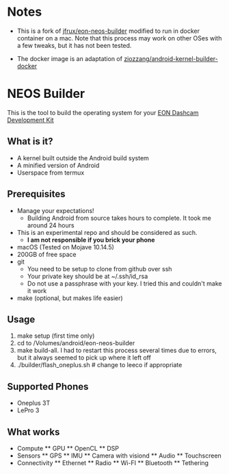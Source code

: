 Notes
======

* This is a fork of [jfrux/eon-neos-builder](https://github.com/jfrux/eon-neos-builder) modified to run in docker container on a mac. Note that this process may work on other OSes with a few tweaks, but it has not been tested.

* The docker image is an adaptation of [ziozzang/android-kernel-builder-docker](https://github.com/ziozzang/android-kernel-builder-docker)

NEOS Builder
======

This is the tool to build the operating system for your [EON Dashcam Development Kit](https://shop.comma.ai/products/eon-dashcam-devkit)

What is it?
------

* A kernel built outside the Android build system
* A minified version of Android
* Userspace from termux

Prerequisites
-----

* Manage your expectations! 
  * Building Android from source takes hours to complete. It took me around 24 hours
* This is an experimental repo and should be considered as such.
  * **I am not responsible if you brick your phone**
* macOS (Tested on Mojave 10.14.5)
* 200GB of free space
* git
  * You need to be setup to clone from github over ssh
  * Your private key should be at ~/.ssh/id_rsa
  * Do not use a passphrase with your key. I tried this and couldn't make it work
* make (optional, but makes life easier)

Usage
------

 1. make setup (first time only)
 2. cd to /Volumes/android/eon-neos-builder
 3. make build-all. I had to restart this process several times due to errors, but it always seemed to pick up where it left off
 4. ./builder/flash_oneplus.sh   # change to leeco if appropriate

Supported Phones
------
* Oneplus 3T
* LePro 3

What works
-----

* Compute
** GPU
** OpenCL
** DSP
* Sensors
** GPS
** IMU
** Camera with visiond
** Audio
** Touchscreen
* Connectivity
** Ethernet
** Radio
** Wi-FI
** Bluetooth
** Tethering

